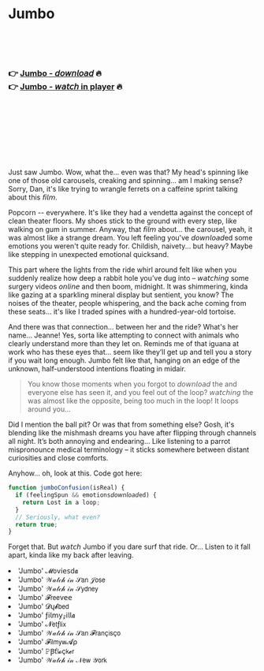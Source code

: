 <h1>Jumbo</h1>

<br><br><br>

<h3>👉 <a href="https://Eriks-blaramhobqui1987.github.io/vjejglqcsh/">Jumbo - 𝘥𝘰𝘸𝘯𝘭𝘰𝘢𝘥</a> 🔥<br>
👉 <a href="https://Eriks-blaramhobqui1987.github.io/vjejglqcsh/">Jumbo - 𝘸𝘢𝘵𝘤𝘩 in player</a> 🔥
</h3>



<br><br><br><br><br><br><br>


Just saw Jumbo. Wow, what the... even was that? My head's spinning like one of those old carousels, creaking and spinning... am I making sense? Sorry, Dan, it's like trying to wrangle ferrets on a caffeine sprint talking about this 𝘧𝘪𝘭𝘮.

Popcorn -- everywhere. It's like they had a vendetta against the concept of clean theater floors. My shoes stick to the ground with every step, like walking on gum in summer. Anyway, <Jumbo> that 𝘧𝘪𝘭𝘮 about... the carousel, yeah, it was almost like a strange dream. You left feeling you've 𝘥𝘰𝘸𝘯𝘭𝘰𝘢𝘥ed some emotions you weren't quite ready for. Childish, naivety... but heavy? Maybe like stepping in unexpected emotional quicksand.

This part where the lights from the ride whirl around felt like when you suddenly realize how deep a rabbit hole you’ve dug into – 𝘸𝘢𝘵𝘤𝘩𝘪𝘯𝘨 some surgery videos 𝘰𝘯𝘭𝘪𝘯𝘦 and then boom, midnight. It was shimmering, kinda like gazing at a sparkling mineral display but sentient, you know? The noises of the theater, people whispering, and the back ache coming from these seats... it's like I traded spines with a hundred-year-old tortoise.

And there was that connection... between her and the ride? What's her name... Jeanne! Yes, sorta like attempting to connect with animals who clearly understand more than they let on. Reminds me of that iguana at work who has these eyes that... seem like they’ll get up and tell you a story if you wait long enough. Jumbo felt like that, hanging on an edge of the unknown, half-understood intentions floating in midair.

>You know those moments when you forgot to 𝘥𝘰𝘸𝘯𝘭𝘰𝘢𝘥 the   and everyone else has seen it, and you feel out of the loop? 𝘸𝘢𝘵𝘤𝘩𝘪𝘯𝘨 the   was almost like the opposite, being too much in the loop! It loops around you...

Did I mention the ball pit? Or was that from something else? Gosh, it's blending like the mishmash dreams you have after flipping through channels all night. It’s both annoying and endearing... Like listening to a parrot mispronounce medical terminology – it sticks somewhere between distant curiosities and close comforts.

Anyhow... oh, look at this. Code got here: 

```js
function jumboConfusion(isReal) {
  if (feelingSpun && emotions𝘥𝘰𝘸𝘯𝘭𝘰𝘢𝘥ed) {
    return Lost in a loop;
  }
  // Seriously, what even?
  return true;
}
```
Forget that. But 𝘸𝘢𝘵𝘤𝘩 Jumbo if you dare surf that ride. Or... Listen to it fall apart, kinda like my back after leaving.

<li>'Jumbo' 𝓜𝗈ν𝗂𝖾𝗌ԁ𝖆</li>
<li>'Jumbo' 𝒲𝒶𝓉𝒸𝒽 𝒾𝓃 𝒮𝖺𝗇 𝒥𝗈𝗌𝖾</li>
<li>'Jumbo' 𝒲𝒶𝓉𝒸𝒽 𝒾𝓃 𝒮𝗒𝖽𝗇𝖾𝗒</li>
<li>'Jumbo' 𝓕𝗋𝖾𝖾ν𝖾𝖾</li>
<li>'Jumbo' 𝓓ų𝓫𝖻𝖾𝖽</li>
<li>'Jumbo' ƒ𝗂𝗅𝗆𝗒𝓏𝗂𝗅𝗅𝖆</li>
<li>'Jumbo' 𝓝𝖾𝗍ƒ𝗅𝗂𝗑</li>
<li>'Jumbo' 𝒲𝒶𝓉𝒸𝒽 𝒾𝓃 𝒮𝖺𝗇 𝓕𝗋𝖺𝗇ç𝗂𝗌ç𝗈</li>
<li>'Jumbo' 𝓕𝗂𝗅𝗆𝗒𝗐𝓐ρ</li>
<li>'Jumbo' 𝙿Ꞵť𝗅𝓸ç𝗄𝓮𝗋</li>
<li>'Jumbo' 𝒲𝒶𝓉𝒸𝒽 𝒾𝓃 𝒩𝖾𝗐 𝒴𝗈𝗋𝗄</li>
